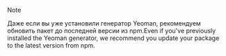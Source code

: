 > [!NOTE]
> <span data-ttu-id="b9fb6-101">Даже если вы уже установили генератор Yeoman, рекомендуем обновить пакет до последней версии из npm.</span><span class="sxs-lookup"><span data-stu-id="b9fb6-101">Even if you've previously installed the Yeoman generator, we recommend you update your package to the latest version from npm.</span></span>